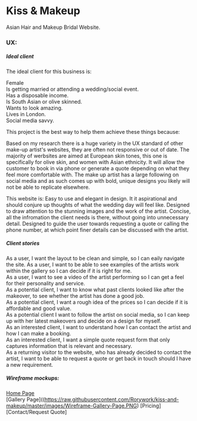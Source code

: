# Kiss & Makeup

 Asian Hair and Makeup Bridal Website.




### UX:

##### Ideal client
The ideal client for this business is:

Female  
Is getting married or attending a wedding/social event.  
Has a disposable income.  
Is South Asian or olive skinned.  
Wants to look amazing.  
Lives in London.  
Social media savvy.  

This project is the best way to help them achieve these things because:

Based on my research there is a huge variety in the UX standard of other make-up artist's websites, they are often not responsive or out of date.
The majority of werbsites are aimed at European skin tones, this one is specifically for olive skin, and women with Asian ethnicity.
It will allow the customer to book in via phone or generate a quote depending on what they feel more comfortable with.
The make up artist has a large following on social media and as such comes up with bold, unique designs you likely will not be able to replicate elsewhere.

This website is: 
Easy to use and elegant in design. It it aspirational and should conjure up thoughts of what the wedding day will feel like.
Designed to draw attention to the stunning images and the work of the artist.
Concise, all the infromation the client needs is there, without going into unnecessary detail.
Designed to guide the user towards requesting a quote or calling the phone number, at which point finer details can be discussed with the artist.

##### Client stories
As a user, I want the layout to be clean and simple, so I can eaily navigate the site.
As a user, I want to be able to see examples of the artists work within the gallery so I can decide if it is right for me.  
As a user, I want to see a video of the artist performing so I can get a feel for their personality and service.  
As a potential client, I want to know what past clients looked like after the makeover, to see whether the artist has done a good job.  
As a potential client, I want a rough idea of the prices so I can decide if it is affordable and good value.  
As a potential client I want to follow the artist on social media, so I can keep up with her latest makeovers and decide on a design for myself.  
As an interested client, I want to understand how I can contact the artist and how I can make a booking.  
As an interested client, I want a simple quote request form that only captures information that is relevant and necessary.  
As a returning visitor to the website, who has already decided to contact the artist, I want to be able to request a quote or get back in touch should I have a new requirement.  

##### Wireframe mockups:  
[Home Page](https://raw.githubusercontent.com/Rorywork/kiss-and-makeup/master/images/Wireframe-Landing-Page.PNG)   
[Gallery Page]((https://raw.githubusercontent.com/Rorywork/kiss-and-makeup/master/images/Wireframe-Gallery-Page.PNG)
[Pricing]  
[Contact/Request Quote]  